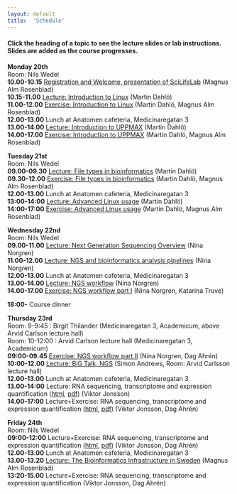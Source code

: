 ```yaml
---
layout: default
title:  'Schedule'
---
```


#### Click the heading of a topic to see the lecture slides or lab instructions. Slides are added as the course progresses.




**Monday 20th**  
Room: Nils Wedel  
**10.00-10.15** [Registration and Welcome, presentation of SciLifeLab]() (Magnus Alm Rosenblad)  
**10.15-11.00** [Lecture: Introduction to Linux]() (Martin Dahlö)  
**11.00-12.00** [Exercise: Introduction to Linux]() (Martin Dahlö, Magnus Alm Rosenblad)  
**12.00-13.00** Lunch at Anatomen cafeteria, Medicinaregatan 3  
**13.00-14.00** [Lecture: Introduction to UPPMAX]() (Martin Dahlö)  
**14.00-17.00** [Exercise: Introduction to UPPMAX]() (Martin Dahlö, Magnus Alm Rosenblad)  

**Tuesday 21st**  
Room: Nils Wedel  
**09.00-09.30** [Lecture: File types in bioinformatics]() (Martin Dahlö)  
**09.30-12.00** [Exercise: File types in bioinformatics]() (Martin Dahlö, Magnus Alm Rosenblad)  
**12.00-13.00** Lunch at Anatomen cafeteria, Medicinaregatan 3  
**13:00-14:00** [Lecture: Advanced Linux usage]() (Martin Dahlö)  
**14:00-17:00** [Exercise: Advanced Linux usage]() (Martin Dahlö, Magnus Alm Rosenblad)  

**Wednesday 22nd**  
Room: Nils Wedel  
**09.00-11.00** [Lecture: Next Generation Sequencing Overview]() (Nina Norgren)  
**11.00-12.00** [Lecture: NGS and bioinformatics analysis pipelines]() (Nina Norgren)  
**12.00-13.00** Lunch at Anatomen cafeteria, Medicinaregatan 3  
**13.00-14.00** [Lecture: NGS workflow]() (Nina Norgren)  
**14.00-17.00** [Exercise: NGS workflow part I]() (Nina Norgren, Katarina Truve)  

**18:00-** Course dinner  

**Thursday 23rd**  
Room: 9-9:45 : Birgit Thilander (Medicinaregatan 3, Academicum, above Arvid Carlson lecture hall)  
Room: 10-12:00 : Arvid Carlson lecture hall (Medicinaregatan 3, Academicum)  
**09:00-09.45** [Exercise: NGS workflow part II]() (Nina Norgren, Dag Ahrén)  
**10:00-12.00** [Lecture: BiG Talk, NGS]() (Simon Andrews, Room: Arvid Carlsson lecture hall)  
**12.00-13.00** Lunch at Anatomen cafeteria, Medicinaregatan 3  
**13.00-14:00** Lecture: RNA sequencing, transcriptome and expression quantification  ([html](/slides/rnaseq/presentation.html), [pdf](/slides/rnaseq/presentation.pdf)) (Viktor Jonsson)  
**14.00-17:00** Lecture+Exercise: RNA sequencing, transcriptome and expression quantification ([html](/labs/rnaseq/lab.html), [pdf](/labs/rnaseq/lab.pdf)) (Viktor Jonsson, Dag Ahrén)  

**Friday 24th**  
Room: Nils Wedel  
**09:00-12:00** Lecture+Exercise: RNA sequencing, transcriptome and expression quantification ([html](/labs/rnaseq/lab.html), [pdf](/labs/rnaseq/lab.pdf)) (Viktor Jonsson, Dag Ahrén)  
**12.00-13.00** Lunch at Anatomen cafeteria, Medicinaregatan 3  
**13.00-13.20** [Lecture: The Bioinformatics Infrastructure in Sweden]() (Magnus Alm Rosenblad)    
**13:20-15.00** Lecture+Exercise: RNA sequencing, transcriptome and expression quantification (Viktor Jonsson, Dag Ahrén)    
